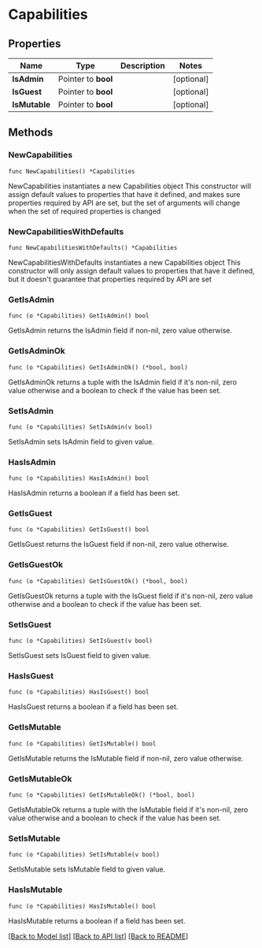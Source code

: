 # Capabilities

## Properties

Name | Type | Description | Notes
------------ | ------------- | ------------- | -------------
**IsAdmin** | Pointer to **bool** |  | [optional] 
**IsGuest** | Pointer to **bool** |  | [optional] 
**IsMutable** | Pointer to **bool** |  | [optional] 

## Methods

### NewCapabilities

`func NewCapabilities() *Capabilities`

NewCapabilities instantiates a new Capabilities object
This constructor will assign default values to properties that have it defined,
and makes sure properties required by API are set, but the set of arguments
will change when the set of required properties is changed

### NewCapabilitiesWithDefaults

`func NewCapabilitiesWithDefaults() *Capabilities`

NewCapabilitiesWithDefaults instantiates a new Capabilities object
This constructor will only assign default values to properties that have it defined,
but it doesn't guarantee that properties required by API are set

### GetIsAdmin

`func (o *Capabilities) GetIsAdmin() bool`

GetIsAdmin returns the IsAdmin field if non-nil, zero value otherwise.

### GetIsAdminOk

`func (o *Capabilities) GetIsAdminOk() (*bool, bool)`

GetIsAdminOk returns a tuple with the IsAdmin field if it's non-nil, zero value otherwise
and a boolean to check if the value has been set.

### SetIsAdmin

`func (o *Capabilities) SetIsAdmin(v bool)`

SetIsAdmin sets IsAdmin field to given value.

### HasIsAdmin

`func (o *Capabilities) HasIsAdmin() bool`

HasIsAdmin returns a boolean if a field has been set.

### GetIsGuest

`func (o *Capabilities) GetIsGuest() bool`

GetIsGuest returns the IsGuest field if non-nil, zero value otherwise.

### GetIsGuestOk

`func (o *Capabilities) GetIsGuestOk() (*bool, bool)`

GetIsGuestOk returns a tuple with the IsGuest field if it's non-nil, zero value otherwise
and a boolean to check if the value has been set.

### SetIsGuest

`func (o *Capabilities) SetIsGuest(v bool)`

SetIsGuest sets IsGuest field to given value.

### HasIsGuest

`func (o *Capabilities) HasIsGuest() bool`

HasIsGuest returns a boolean if a field has been set.

### GetIsMutable

`func (o *Capabilities) GetIsMutable() bool`

GetIsMutable returns the IsMutable field if non-nil, zero value otherwise.

### GetIsMutableOk

`func (o *Capabilities) GetIsMutableOk() (*bool, bool)`

GetIsMutableOk returns a tuple with the IsMutable field if it's non-nil, zero value otherwise
and a boolean to check if the value has been set.

### SetIsMutable

`func (o *Capabilities) SetIsMutable(v bool)`

SetIsMutable sets IsMutable field to given value.

### HasIsMutable

`func (o *Capabilities) HasIsMutable() bool`

HasIsMutable returns a boolean if a field has been set.


[[Back to Model list]](../README.md#documentation-for-models) [[Back to API list]](../README.md#documentation-for-api-endpoints) [[Back to README]](../README.md)


